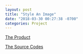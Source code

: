 ```yaml
---
layout: post
title: "Style An Image"
date: "2018-03-30 00:27:38 -0700"
categories: Project
---
```


[The Product](https://wycodebook.github.io/GoogleFrontEnd-Phase1-StyleAImage/)

[The Source Codes](https://github.com/WYCodeBook/GoogleFrontEnd-Phase1-StyleAImage)
